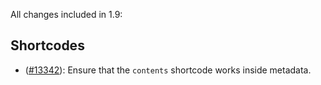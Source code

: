 All changes included in 1.9:

## Shortcodes

- ([#13342](https://github.com/quarto-dev/quarto-cli/issues/13342)): Ensure that the `contents` shortcode works inside metadata.
